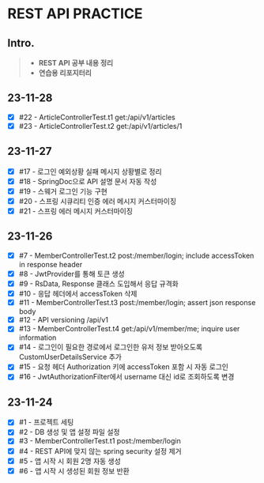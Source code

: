 # REST API PRACTICE

## Intro.
>- **REST API 공부 내용 정리**
>- **연습용 리포지터리**

## 23-11-28
- [x] #22 - ArticleControllerTest.t1 get:/api/v1/articles
- [x] #23 - ArticleControllerTest.t2 get:/api/v1/articles/1

## 23-11-27
- [x] #17 - 로그인 예외상황 실패 메시지 상황별로 정리
- [x] #18 - SpringDoc으로 API 설명 문서 자동 작성
- [x] #19 - 스웨거 로그인 기능 구현
- [x] #20 - 스프링 시큐리티 인증 에러 메시지 커스터마이징
- [x] #21 - 스프링 에러 메시지 커스터마이징

## 23-11-26
- [x] #7 - MemberControllerTest.t2 post:/member/login; include accessToken in response header
- [x] #8 - JwtProvider를 통해 토큰 생성
- [x] #9 - RsData, Response 클래스 도입해서 응답 규격화
- [x] #10 - 응답 헤더에서 accessToken 삭제
- [x] #11 - MemberControllerTest.t3 post:/member/login; assert json response body
- [x] #12 - API versioning /api/v1
- [x] #13 - MemberControllerTest.t4 get:/api/v1/member/me; inquire user information
- [x] #14 - 로그인이 필요한 경로에서 로그인한 유저 정보 받아오도록 CustomUserDetailsService 추가
- [x] #15 - 요청 헤더 Authorization 키에 accessToken 포함 시 자동 로그인
- [x] #16 - JwtAuthorizationFilter에서 username 대신 id로 조회하도록 변경

## 23-11-24
- [x] #1 - 프로젝트 세팅
- [x] #2 - DB 생성 및 앱 설정 파일 설정
- [x] #3 - MemberControllerTest.t1 post:/member/login
- [x] #4 - REST API에 맞지 않는 spring security 설정 제거
- [x] #5 - 앱 시작 시 회원 2명 자동 생성
- [x] #6 - 앱 시작 시 생성된 회원 정보 반환